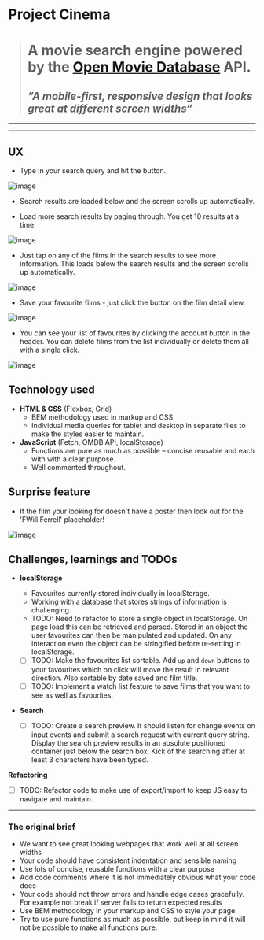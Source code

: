 # Project Cinema

> # A movie search engine powered by the [Open Movie Database](http://www.omdbapi.com) API.
>
> ## _”A mobile-first, responsive design that looks great at different screen widths“_

---

---

## UX

- Type in your search query and hit the button.

![image](https://user-images.githubusercontent.com/42837452/45932691-2dca1800-bf78-11e8-9108-4e4a7a2e726f.png)

- Search results are loaded below and the screen scrolls up automatically.

- Load more search results by paging through. You get 10 results at a time.

![image](https://user-images.githubusercontent.com/42837452/45932698-52be8b00-bf78-11e8-86f7-2903cda49c84.png)

- Just tap on any of the films in the search results to see more information. This loads below the search results and the screen scrolls up automatically.

![image](https://user-images.githubusercontent.com/42837452/45932722-a9c46000-bf78-11e8-8981-4af4e9e44281.png)

- Save your favourite films - just click the button on the film detail view.

![image](https://user-images.githubusercontent.com/42837452/45932711-7b468500-bf78-11e8-911d-d97474838226.png)

- You can see your list of favourites by clicking the account button in the header. You can delete films from the list individually or delete them all with a single click.

![image](https://user-images.githubusercontent.com/42837452/45932728-da0bfe80-bf78-11e8-8116-76847951a93f.png)

## Technology used

- **HTML & CSS** (Flexbox, Grid)
  - BEM methodology used in markup and CSS.
  - Individual media queries for tablet and desktop in separate files to make the styles easier to maintain.
- **JavaScript** (Fetch, OMDB API, localStorage)
  - Functions are pure as much as possible – concise reusable and each with with a clear purpose.
  - Well commented throughout.

## Surprise feature

- If the film your looking for doesn't have a poster then look out for the 'F~~W~~ill Ferrell' placeholder!

![image](https://user-images.githubusercontent.com/42837452/45932761-50106580-bf79-11e8-9980-0e13e7d227e9.png)

## Challenges, learnings and TODOs

- **localStorage**

  - Favourites currently stored individually in localStorage.
  - Working with a database that stores strings of information is challenging.
  - TODO: Need to refactor to store a single object in localStorage. On page load this can be retrieved and parsed. Stored in an object the user favourites can then be manipulated and updated. On any interaction even the object can be stringified before re-setting in localStorage.
  - [ ] TODO: Make the favourites list sortable. Add `up` and `down` buttons to your favourites which on click will move the result in relevant direction. Also sortable by date saved and film title.
  - [ ] TODO: Implement a watch list feature to save films that you want to see as well as favourites.

- **Search**
  - [ ] TODO: Create a search preview. It should listen for change events on input events and submit a search request with current query string. Display the search preview results in an absolute positioned container just below the search box. Kick of the searching after at least 3 characters have been typed.

**Refactoring**

- [ ] TODO: Refactor code to make use of export/import to keep JS easy to navigate and maintain.

---

### The original brief

- We want to see great looking webpages that work well at all screen widths
- Your code should have consistent indentation and sensible naming
- Use lots of concise, reusable functions with a clear purpose
- Add code comments where it is not immediately obvious what your code does
- Your code should not throw errors and handle edge cases gracefully. For example not break if server fails to return expected results
- Use BEM methodology in your markup and CSS to style your page
- Try to use pure functions as much as possible, but keep in mind it will not be possible to make all functions pure.
